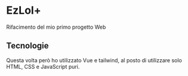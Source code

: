 # EzLol+ #
Rifacimento del mio primo progetto Web

## Tecnologie ##
Questa volta però ho utilizzato Vue e tailwind, al posto di utilizzare solo HTML, CSS e JavaScript puri.
